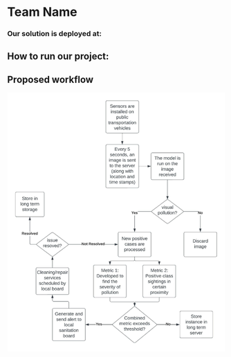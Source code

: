 # Team Name
### Our solution is deployed at:
## How to run our project:


## Proposed workflow
![Workflow](\imgs\smartathon.jpeg)
